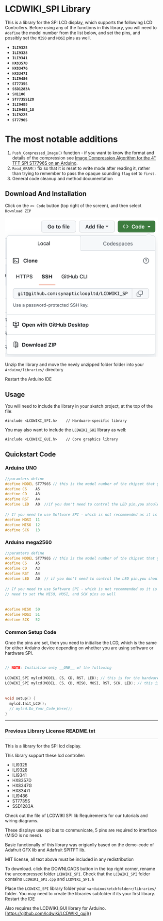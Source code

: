 # LCDWIKI_SPI Library

This is a library for the SPI LCD display, which supports the following LCD Controllers.  Before using any of the functions in this library, you will need to `#define` the model number from the list below, and set the pins, and possibly set the `MISO` and `MOSI` pins as well.

 - **`ILI9325`**
 - **`ILI9328`**
 - **`ILI9341`**
 - **`HX8357D`**
 - **`HX8347G`**
 - **`HX8347I`**
 - **`ILI9486`**
 - **`ST7735S`**
 - **`SSD1283A`**
 - **`SH1106`**
 - **`ST7735S128`**
 - **`ILI9488`**
 - **`ILI9488_18`**
 - **`ILI9225`**
 - **`ST7796S`**

# The most notable additions

1. `Push_Compressed_Image()` function - if you want to know the format and details of the compression see [Image Compression Algorithm for the 4" TFT SPI ST7796S on an Arduino](https://medium.com/@synapticloop/image-compression-algorithm-for-the-4-tft-spi-st7796s-on-an-arduino-50d64021cf5d).
2. `Read_GRAM()` fix so that it is reset to write mode after reading it, rather than trying to remember to pass the opaque sounding `flag` set to `first`.
3. General code cleanup and method documentation

## Download And Installation

Click on the `<> Code` button (top right of the screen), and then select `Download ZIP`

![Downloading the code](/Document/images/arduino-download-library.png)

Unzip the library and move the newly unzipped folder folder into your `Arduino/libraries/` directory

Restart the Arduino IDE

## Usage
You will need to include the library in your sketch project, at the top of the file:

```
#include <LCDWIKI_SPI.h>    // Hardware-specific library
```

You may also want to include the `LCDWIKI_GUI` library as well:

```
#include <LCDWIKI_GUI.h>    // Core graphics library
```

## Quickstart Code

### Arduino UNO
```c++
//paramters define
#define MODEL ST7796S // this is the model number of the chipset that you are using
#define CS    A5
#define CD    A3
#define RST   A4
#define LED   A0  //if you don't need to control the LED pin,you should set it to -1 and set it to 3.3V

// If you need to use Software SPI - which is not recommended as it is much slower - you will need to set the MOSI, MISO, and SCK pins as well
#define MOSI  11
#define MISO  12
#define SCK   13
```

### Arduino mega2560

```c++
//paramters define
#define MODEL ST7796S // this is the model number of the chipset that you are using
#define CS    A5
#define CD    A3
#define RST   A4
#define LED   A0  // if you don't need to control the LED pin,you should set it to -1 and set it to 3.3V

// If you need to use Software SPI - which is not recommended as it is much slower - you will 
// need to set the MISO, MOSI, and SCK pins as well


#define MISO  50
#define MOSI  51
#define SCK   52

```

### Common Setup Code

Once the pins are set, then you need to initialise the LCD, which is the same for either Arduino device depending on whether you are using software or hardware SPI.

```c++

// NOTE: Initialise only __ONE__ of the following

LCDWIKI_SPI mylcd(MODEL, CS, CD, RST, LED); // this is for the hardware SPI
LCDWIKI_SPI mylcd(MODEL, CS, CD, MISO, MOSI, RST, SCK, LED); // this is for the software SPI


void setup() {
  mylcd.Init_LCD();
  // mylcd.Do_Your_Code_Here();
}

```

---

### Previous Library License README.txt

--- 

This is a library for the SPI lcd display.

This library support these lcd controller:

- ILI9325 
- ILI9328 
- ILI9341 
- HX8357D 
- HX8347G 
- HX8347I 
- ILI9486 
- ST7735S 
- SSD1283A

Check out the file of LCDWIKI SPI lib Requirements for our tutorials and wiring diagrams.

These displays use spi bus to communicate, 5 pins are required to interface (MISO is no need).

Basic functionally of this library was origianlly based on the demo-code of Adafruit GFX lib and Adafruit SPITFT lib.  

MIT license, all text above must be included in any redistribution

To download. click the DOWNLOADS button in the top right corner, rename the uncompressed folder `LCDWIKI_SPI`. Check that the `LCDWIKI_SPI` folder contains `LCDWIKI_SPI.cpp` and `LCDWIKI_SPI.h`

Place the `LCDWIKI_SPI` library folder your `<arduinosketchfolder>/libraries/` folder. You may need to create the libraries subfolder if its your first library. Restart the IDE

Also requires the LCDWIKI_GUI library for Arduino. 
[https://github.com/lcdwiki/LCDWIKI_gui]()
